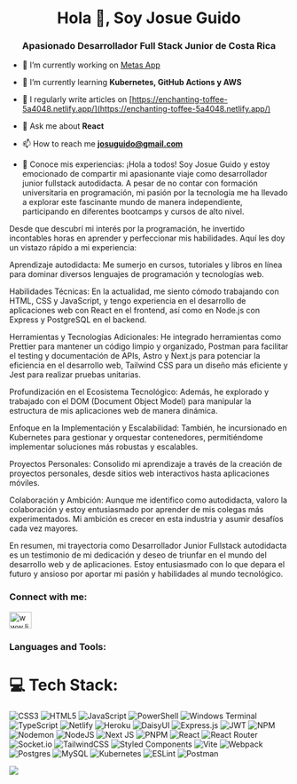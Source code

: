 <h1 align="center">Hola 👋, Soy Josue Guido</h1>
<h3 align="center">Apasionado Desarrollador Full Stack Junior de Costa Rica</h3>

- 🔭 I’m currently working on [Metas App](https://github.com/josueguido/react-proyecto)

- 🌱 I’m currently learning **Kubernetes, GitHub Actions y AWS**

- 📝 I regularly write articles on [https://enchanting-toffee-5a4048.netlify.app/](https://enchanting-toffee-5a4048.netlify.app/)

- 💬 Ask me about **React**

- 📫 How to reach me **josuguido@gmail.com**

- 📄 Conoce mis experiencias: ¡Hola a todos! Soy Josue Guido y estoy emocionado de compartir mi apasionante viaje como desarrollador junior fullstack autodidacta. A pesar de no contar con formación universitaria en programación, mi pasión por la tecnología me ha llevado a explorar este fascinante mundo de manera independiente, participando en diferentes bootcamps y cursos de alto nivel.

Desde que descubrí mi interés por la programación, he invertido incontables horas en aprender y perfeccionar mis habilidades. Aquí les doy un vistazo rápido a mi experiencia:

Aprendizaje autodidacta:
Me sumerjo en cursos, tutoriales y libros en línea para dominar diversos lenguajes de programación y tecnologías web.

Habilidades Técnicas:
En la actualidad, me siento cómodo trabajando con HTML, CSS y JavaScript, y tengo experiencia en el desarrollo de aplicaciones web con React en el frontend, así como en Node.js con Express y PostgreSQL en el backend.

Herramientas y Tecnologías Adicionales:
He integrado herramientas como Prettier para mantener un código limpio y organizado, Postman para facilitar el testing y documentación de APIs, Astro y Next.js para potenciar la eficiencia en el desarrollo web, Tailwind CSS para un diseño más eficiente y Jest para realizar pruebas unitarias.

Profundización en el Ecosistema Tecnológico:
Además, he explorado y trabajado con el DOM (Document Object Model) para manipular la estructura de mis aplicaciones web de manera dinámica.

Enfoque en la Implementación y Escalabilidad:
También, he incursionado en Kubernetes para gestionar y orquestar contenedores, permitiéndome implementar soluciones más robustas y escalables.

Proyectos Personales:
Consolido mi aprendizaje a través de la creación de proyectos personales, desde sitios web interactivos hasta aplicaciones móviles.

Colaboración y Ambición:
Aunque me identifico como autodidacta, valoro la colaboración y estoy entusiasmado por aprender de mis colegas más experimentados. Mi ambición es crecer en esta industria y asumir desafíos cada vez mayores.

En resumen, mi trayectoria como Desarrollador Junior Fullstack autodidacta es un testimonio de mi dedicación y deseo de triunfar en el mundo del desarrollo web y de aplicaciones. Estoy entusiasmado con lo que depara el futuro y ansioso por aportar mi pasión y habilidades al mundo tecnológico.

<h3 align="left">Connect with me:</h3>
<p align="left">
<a href="https://linkedin.com/in/www.linkedin.com/in/josué-daniel-guido-beteta-862274268" target="blank"><img align="center" src="https://raw.githubusercontent.com/rahuldkjain/github-profile-readme-generator/master/src/images/icons/Social/linked-in-alt.svg" alt="www.linkedin.com/in/josué-daniel-guido-beteta-862274268" height="30" width="40" /></a>
</p>

<h3 align="left">Languages and Tools:</h3>                                                                                                

# 💻 Tech Stack:
![CSS3](https://img.shields.io/badge/css3-%231572B6.svg?style=for-the-badge&logo=css3&logoColor=white) ![HTML5](https://img.shields.io/badge/html5-%23E34F26.svg?style=for-the-badge&logo=html5&logoColor=white) ![JavaScript](https://img.shields.io/badge/javascript-%23323330.svg?style=for-the-badge&logo=javascript&logoColor=%23F7DF1E) ![PowerShell](https://img.shields.io/badge/PowerShell-%235391FE.svg?style=for-the-badge&logo=powershell&logoColor=white) ![Windows Terminal](https://img.shields.io/badge/Windows%20Terminal-%234D4D4D.svg?style=for-the-badge&logo=windows-terminal&logoColor=white) ![TypeScript](https://img.shields.io/badge/typescript-%23007ACC.svg?style=for-the-badge&logo=typescript&logoColor=white) ![Netlify](https://img.shields.io/badge/netlify-%23000000.svg?style=for-the-badge&logo=netlify&logoColor=#00C7B7) ![Heroku](https://img.shields.io/badge/heroku-%23430098.svg?style=for-the-badge&logo=heroku&logoColor=white) ![DaisyUI](https://img.shields.io/badge/daisyui-5A0EF8?style=for-the-badge&logo=daisyui&logoColor=white) ![Express.js](https://img.shields.io/badge/express.js-%23404d59.svg?style=for-the-badge&logo=express&logoColor=%2361DAFB) ![JWT](https://img.shields.io/badge/JWT-black?style=for-the-badge&logo=JSON%20web%20tokens) ![NPM](https://img.shields.io/badge/NPM-%23CB3837.svg?style=for-the-badge&logo=npm&logoColor=white) ![Nodemon](https://img.shields.io/badge/NODEMON-%23323330.svg?style=for-the-badge&logo=nodemon&logoColor=%BBDEAD) ![NodeJS](https://img.shields.io/badge/node.js-6DA55F?style=for-the-badge&logo=node.js&logoColor=white) ![Next JS](https://img.shields.io/badge/Next-black?style=for-the-badge&logo=next.js&logoColor=white) ![PNPM](https://img.shields.io/badge/pnpm-%234a4a4a.svg?style=for-the-badge&logo=pnpm&logoColor=f69220) ![React](https://img.shields.io/badge/react-%2320232a.svg?style=for-the-badge&logo=react&logoColor=%2361DAFB) ![React Router](https://img.shields.io/badge/React_Router-CA4245?style=for-the-badge&logo=react-router&logoColor=white) ![Socket.io](https://img.shields.io/badge/Socket.io-black?style=for-the-badge&logo=socket.io&badgeColor=010101) ![TailwindCSS](https://img.shields.io/badge/tailwindcss-%2338B2AC.svg?style=for-the-badge&logo=tailwind-css&logoColor=white) ![Styled Components](https://img.shields.io/badge/styled--components-DB7093?style=for-the-badge&logo=styled-components&logoColor=white) ![Vite](https://img.shields.io/badge/vite-%23646CFF.svg?style=for-the-badge&logo=vite&logoColor=white) ![Webpack](https://img.shields.io/badge/webpack-%238DD6F9.svg?style=for-the-badge&logo=webpack&logoColor=black) ![Postgres](https://img.shields.io/badge/postgres-%23316192.svg?style=for-the-badge&logo=postgresql&logoColor=white) ![MySQL](https://img.shields.io/badge/mysql-%2300000f.svg?style=for-the-badge&logo=mysql&logoColor=white) ![Kubernetes](https://img.shields.io/badge/kubernetes-%23326ce5.svg?style=for-the-badge&logo=kubernetes&logoColor=white) ![ESLint](https://img.shields.io/badge/ESLint-4B3263?style=for-the-badge&logo=eslint&logoColor=white)  ![Postman](https://img.shields.io/badge/Postman-FF6C37?style=for-the-badge&logo=postman&logoColor=white)

[![](https://visitcount.itsvg.in/api?id=josueguido&icon=0&color=0)](https://visitcount.itsvg.in)
